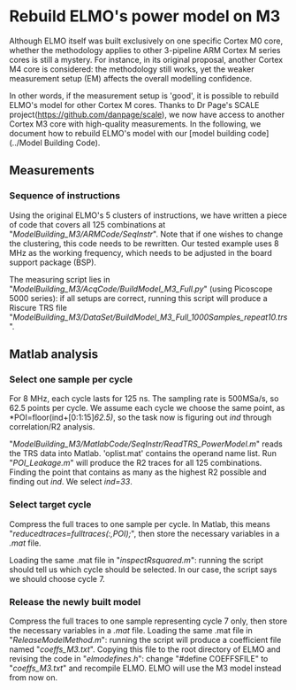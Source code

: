 # Rebuild ELMO's power model on M3

Although ELMO itself was built exclusively on one specific Cortex M0 core, whether the methodology applies to other 3-pipeline ARM Cortex M series cores is still a mystery. For instance, in its original proposal, another Cortex M4 core is considered: the methodology still works, yet the weaker measurement setup (EM) affects the overall modelling confidence. 

In other words, if the measurement setup is 'good', it is possible to rebuild ELMO's model for other Cortex M cores. Thanks to Dr Page's SCALE project(https://github.com/danpage/scale), we now have access to another Cortex M3 core with high-quality measurements. In the following, we document how to rebuild ELMO's model with our [model building code](../Model Building Code).

## Measurements

### Sequence of instructions
Using the original ELMO's 5 clusters of instructions, we have written a piece of code that covers all 125 combinations at "*ModelBuilding_M3/ARMCode/SeqInstr*". Note that if one wishes to change the clustering, this code needs to be rewritten. Our tested example uses 8 MHz as the working frequency, which needs to be adjusted in the board support package (BSP).

The measuring script lies in "*ModelBuilding_M3/AcqCode/BuildModel_M3_Full.py*" (using Picoscope 5000 series): if all setups are correct, running this script will produce a Riscure TRS file "*ModelBuilding_M3/DataSet/BuildModel_M3_Full_1000Samples_repeat10.trs*". 

## Matlab analysis
### Select one sample per cycle
For 8 MHz, each cycle lasts for 125 ns. The sampling rate is 500MSa/s, so 62.5 points per cycle. We assume each cycle we choose the same point, as *POI=floor(ind+[0:1:15]*62.5)*, so the task now is figuring out *ind* through correlation/R2 analysis.

"*ModelBuilding_M3/MatlabCode/SeqInstr/ReadTRS_PowerModel.m*" reads the TRS data into Matlab. 'oplist.mat' contains the operand name list. Run "*POI_Leakage.m*" will produce the R2 traces for all 125 combinations. Finding the point that contains as many as the highest R2 possible and finding out *ind*.  We select *ind=33*.

### Select target cycle
Compress the full traces to one sample per cycle. In Matlab, this means "*reducedtraces=fulltraces(:,POI);*", then store the necessary variables in a *.mat* file.

Loading the same .mat file in "*inspectRsquared.m*": running the script should tell us which cycle should be selected. In our case, the script says we should choose cycle 7.

### Release the newly built model
Compress the full traces to one sample representing cycle 7 only, then store the necessary variables in a *.mat* file. 
Loading the same .mat file in "*ReleaseModelMethod.m*":  running the script will produce a coefficient file named "*coeffs_M3.txt*". Copying this file to the root directory of ELMO and revising the code in "*elmodefines.h*": change "#define COEFFSFILE" to "*coeffs_M3.txt*" and recompile ELMO. ELMO will use the M3 model instead from now on.

